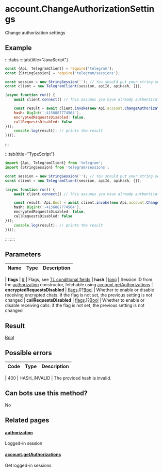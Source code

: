 # account.ChangeAuthorizationSettings

Change authorization settings



## Example

::::tabs
:::tab{title="JavaScript"}
```js
const {Api, TelegramClient} = require('telegram');
const {StringSession} = require('telegram/sessions');

const session = new StringSession(''); // You should put your string session here
const client = new TelegramClient(session, apiId, apiHash, {});

(async function run() {
    await client.connect() // This assumes you have already authenticated with .start()

    const result = await client.invoke(new Api.account.ChangeAuthorizationSettings({
    hash: BigInt('-4156887774564'),
    encryptedRequestsDisabled: false,
    callRequestsDisabled: false
}));
    console.log(result); // prints the result
})();
```
:::

:::tab{title="TypeScript"}
```ts
import {Api, TelegramClient} from 'telegram';
import {StringSession} from 'telegram/sessions';

const session = new StringSession(''); // You should put your string session here
const client = new TelegramClient(session, apiId, apiHash, {});

(async function run() {
    await client.connect() // This assumes you have already authenticated with .start()

    const result: Api.Bool = await client.invoke(new Api.account.ChangeAuthorizationSettings({
    hash: BigInt('-4156887774564'),
    encryptedRequestsDisabled: false,
    callRequestsDisabled: false
}));
    console.log(result); // prints the result
})();
```
:::
::::



## Parameters

| Name | Type | Description |
| :--: | ---- | ----------- |

| **flags** | [#](https://core.telegram.org/type/%23) | Flags, see [TL conditional fields](https://core.telegram.org/mtproto/TL-combinators#conditional-fields) 
| **hash** | [long](https://core.telegram.org/type/long) | Session ID from the [authorization](https://core.telegram.org/constructor/authorization) constructor, fetchable using [account.getAuthorizations](https://core.telegram.org/method/account.getAuthorizations) 
| **encryptedRequestsDisabled** | [flags](https://core.telegram.org/mtproto/TL-combinators#conditional-fields).0?[Bool](https://core.telegram.org/type/Bool) | Whether to enable or disable receiving encrypted chats: if the flag is not set, the previous setting is not changed 
| **callRequestsDisabled** | [flags](https://core.telegram.org/mtproto/TL-combinators#conditional-fields).1?[Bool](https://core.telegram.org/type/Bool) | Whether to enable or disable receiving calls: if the flag is not set, the previous setting is not changed 


## Result

[Bool](https://core.telegram.org/type/Bool)



## Possible errors

| Code | Type | Description |
| :--: | ---- | ----------- |

| 400 | HASH\_INVALID | The provided hash is invalid. 


## Can bots use this method?

No

## Related pages

#### [authorization](https://core.telegram.org/constructor/authorization)

Logged-in session



#### [account.getAuthorizations](https://core.telegram.org/method/account.getAuthorizations)

Get logged-in sessions




